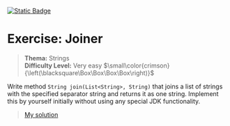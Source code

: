 [![Static Badge](https://img.shields.io/badge/-Deutsche_Version-forestgreen)](https://github.com/ShantGananian/JavaProgrammierung/blob/master/sehr%20leicht/Strings/Joiner/README.de.md)
# Exercise: Joiner
> **Thema:** Strings  
> **Difficulty Level:** Very easy $\small\color{crimson}{\left(\blacksquare\Box\Box\Box\Box\right)}$  

Write method ```String join(List<String>, String)``` that joins a list of strings with the specified separator string and returns it as one string. Implement this by yourself initially without using any special JDK functionality.

> [My solution](https://github.com/ShantGananian/JavaProgrammierung/blob/master/sehr%20leicht/Strings/Joiner/src/main/java/Joiner.java)
